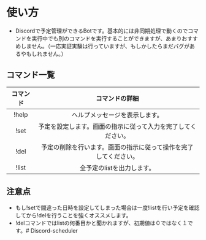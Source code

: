# 使い方
- Discordで予定管理ができるBotです。基本的には非同期処理で動くのでコマンドを実行中でも別のコマンドを実行することができますが、あまりおすすめしません。（一応実証実験は行っていますが、もしかしたらまだバグがあるやもしれません。）

## コマンド一覧
|コマンド|コマンドの詳細|
|:---------:|:---------:|
|!help|ヘルプメッセージを表示します。|
|!set|予定を設定します。画面の指示に従って入力を完了してください。|
|!del|予定の削除を行います。画面の指示に従って操作を完了してください。|
|!list|全予定のlistを出力します。|

## 注意点
- もし!setで間違った日時を設定してしまった場合は一度!listを行い予定を確認してから!delを行うことを強くオススメします。
- !delコマンドではlistの何番目かと聞かれますが、初期値は０ではなく１です。# Discord-scheduler
